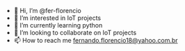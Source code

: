 - 👋 Hi, I’m @fer-florencio
- 👀 I’m interested in IoT projects
- 🌱 I’m currently learning python
- 💞️ I’m looking to collaborate on IoT projects
- 📫 How to reach me fernando.florencio18@yahoo.com.br

<!---
fer-florencio/fer-florencio is a ✨ special ✨ repository because its `README.md` (this file) appears on your GitHub profile.
You can click the Preview link to take a look at your changes.
--->
